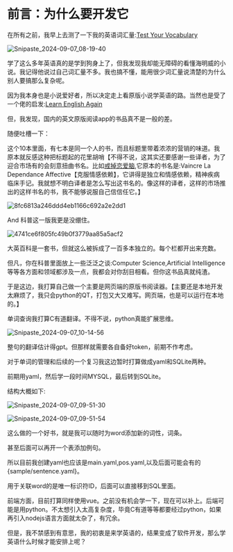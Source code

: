 # 前言：为什么要开发它

在所有之前，我早上去测了一下我的英语词汇量:[Test Your Vocabulary](https://preply.com/en/learn/english/test-your-vocab)

![Snipaste_2024-09-07_08-19-40](https://image.baidu.com/search/down?url=https://img1.doubanio.com/view/photo/l/public/p2912730169.webp)

学了这么多年英语真的是学到狗身上了，但我发现我却能无障碍的看懂海明威的小说。我记得他说过自己词汇量不多。我也搞不懂，能用很少词汇量说清楚的为什么别人要搞那么复杂呢。

因为我本身也是小说爱好者，所以决定走上看原版小说学英语的路。当然也是受了一个佬的启发:[Learn English Again](https://thiscute.world/posts/learn-english-again/#1-%E8%AF%8D%E6%B1%87%E9%87%8F)

但，我发现，国内的英文原版阅读app的书品真不是一般的差。

随便吐槽一下：

这个10本里面，有七本是同一个人的书，而且标题里带着浓浓的营销的味道。我原本就反感这种把标题起的花里胡哨【不得不说，这其实还要感谢一些译者，为了迎合市场有的会刻意扭曲书名。比如[戒掉恋爱脑](https://book.douban.com/subject/36461204/),它原本的书名是:Vaincre La Dependance Affective【克服情感依赖】，它讲得是独立和情感依赖，精神疾病临床手记。我就想不明白译者是怎么写出这书名的。像这样的译者，这样的市场推出的这样书名的书，我不能够说服自己信信任它。】

![8fc6813a246ddd4eb1166c692a2e2dd1](https://image.baidu.com/search/down?url=https://img1.doubanio.com/view/photo/l/public/p2912730170.webp)

And 科普这一版我更是没绷住。

![4741ce6f805fc49b0f3779aa85a5acf2](https://image.baidu.com/search/down?url=https://img2.doubanio.com/view/photo/l/public/p2912730171.webp)

大英百科是一套书，但就这么被拆成了一百多本独立的。每个栏都开出来充数。

但凡，你在科普里面放上一些泛泛之谈:Computer Science,Artificial Intelligence等等各方面和领域都涉及一点，我都会对你刮目相看。但你这书品真就纯渣。



于是这边，我打算自己做一个主要是网页端的原版书阅读器。【主要还是本地开发太麻烦了，我只会python的QT，打包又大又难写。网页端，也是可以运行在本地的。】

单词查询我打算C有道翻译。不得不说，python真能扩展思维。

![Snipaste_2024-09-07_10-14-56](https://image.baidu.com/search/down?url=https://img3.doubanio.com/view/photo/l/public/p2912730172.webp)

整句的翻译估计得gpt。但那样就需要各自备好token，前期不作考虑。

对于单词的管理和后续的一个复习我这边暂时打算做成yaml和SQLite两种。

前期用yaml，然后学一段时间MYSQL，最后转到SQLite。

结构大概如下:

![Snipaste_2024-09-07_09-51-30](https://image.baidu.com/search/down?url=https://img9.doubanio.com/view/photo/l/public/p2912730174.webp)

![Snipaste_2024-09-07_09-51-54](https://image.baidu.com/search/down?url=https://img3.doubanio.com/view/photo/l/public/p2912730173.webp)

这么做的一个好书，就是我可以随时为word添加新的词性，词条。

甚至后面可以再开一个表添加例句。

所以目前我创建yaml也应该是main.yaml,pos.yaml,以及后面可能会有的{sample/sentence.yaml}。

用于关联word的是唯一标识符ID，后面可以直接移到SQL里面。

前端方面，目前打算同样使用vue。之前没有机会学一下，现在可以补上。后端可能是用python。不太想引入太高复杂度，毕竟C有道等等都要经过python，如果再引入nodejs语言方面就太杂了，有冗余。

但是，我不禁感到有意思，我的初衷是来学英语的，结果变成了软件开发，那么学英语什么时候才能安排上呢？